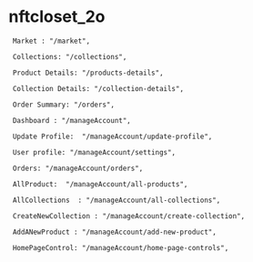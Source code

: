 # nftcloset_2o

     Market : "/market",

     Collections: "/collections",

     Product Details: "/products-details",

     Collection Details: "/collection-details",

     Order Summary: "/orders",

     Dashboard : "/manageAccount",

     Update Profile:  "/manageAccount/update-profile",

     User profile: "/manageAccount/settings",

     Orders: "/manageAccount/orders",
   
     AllProduct:  "/manageAccount/all-products",

     AllCollections  : "/manageAccount/all-collections",

     CreateNewCollection : "/manageAccount/create-collection",

     AddANewProduct : "/manageAccount/add-new-product",

     HomePageControl: "/manageAccount/home-page-controls",

      
   



